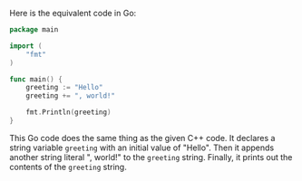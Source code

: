 Here is the equivalent code in Go:

```go
package main

import (
	"fmt"
)

func main() {
	greeting := "Hello"
	greeting += ", world!"

	fmt.Println(greeting)
}
```
This Go code does the same thing as the given C++ code. It declares a string variable `greeting` with an initial value of "Hello". Then it appends another string literal ", world!" to the `greeting` string. Finally, it prints out the contents of the `greeting` string.
